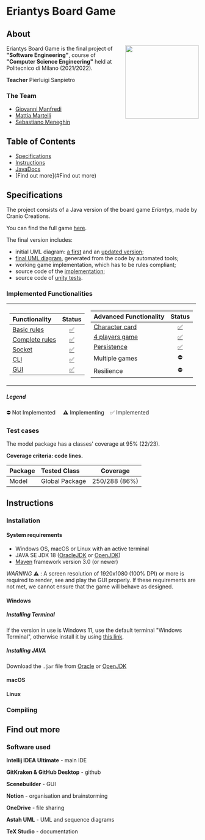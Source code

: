 # Eriantys Board Game

## About

<img src="https://www.craniocreations.it/wp-content/uploads/2021/06/Eriantys_scatola3Dombra-600x600.png" width=192px height=192px align="right"/>

Eriantys Board Game is the final project of **"Software Engineering"**, course of **"Computer Science Engineering"** held at Politecnico di Milano (2021/2022).

**Teacher** Pierluigi Sanpietro

### The Team

* [Giovanni Manfredi](https://github.com/Silemo)
* [Mattia Martelli](https://github.com/laughinginloud)
* [Sebastiano Meneghin](https://github.com/TheLastSoldier)

## Table of Contents

* [Specifications](#Specifications)
* [Instructions](#Instructions)
* [JavaDocs](javadocs-link)
* [Find out more](#Find out more)


## Specifications

The project consists of a Java version of the board game *Eriantys*, made by Cranio Creations.

You can find the full game [here](https://www.craniocreations.it/prodotto/eriantys/).

The final version includes:
* initial UML diagram: [a first](firstUML-link) and an [updated version](firstUML_updated-link);
* [final UML diagram](finalUML-link), generated from the code by automated tools;
* working game implementation, which has to be rules compliant;
* source code of the [implementation](main-link);
* source code of [unity tests](tests-link).

### Implemented Functionalities
<table>
<tr><td>

| Functionality                |              Status               |
|:-----------------------------|:---------------------------------:|
| [Basic rules](rules-link)    | [:white_check_mark:](rules-link)  |
| [Complete rules](rules-link) | [:white_check_mark:](rules-link)  |
| [Socket](socket-link)        | [:white_check_mark:](socket-link) |
| [CLI](cli-link)              |  [:white_check_mark:](cli-link)   |
| [GUI](gui-link)              |  [:white_check_mark:](gui-link)   |

</td><td>

| Advanced Functionality               |                  Status                  |
|:-------------------------------------|:----------------------------------------:|
| [Character card](characterCard-link) | [:white_check_mark:](characterCard-link) |
| [4 players game](server-link)        |    [:white_check_mark:](server-link)     |
| [Persistence](save-link)             |     [:white_check_mark:](save-link)      |
| Multiple games                       |                :no_entry:                |
| Resilience                           |                :no_entry:                |
</td></tr>

</table>

##### Legend
:no_entry: Not Implemented &nbsp;&nbsp;&nbsp;&nbsp;:warning: Implementing&nbsp;&nbsp;&nbsp;&nbsp;:white_check_mark: Implemented

<!--
[![RED](http://placehold.it/15/f03c15/f03c15)](#)
[![YELLOW](http://placehold.it/15/ffdd00/ffdd00)](#)
[![GREEN](http://placehold.it/15/44bb44/44bb44)](#)
-->

### Test cases
The model package has a classes' coverage at 95% (22/23).

**Coverage criteria: code lines.**

| Package    | Tested Class           |   Coverage    |
|:-----------|:-----------------------|:-------------:|
| Model      | Global Package         | 250/288 (86%) |

## Instructions

### Installation

#### System requirements

* Windows OS, macOS or Linux with an active terminal
* JAVA SE JDK 18 ([OracleJDK](oracleJDK18-link) or [OpenJDK](openJDK18-link))
* [Maven](maven-link) framework version 3.0 (or newer)

*WARNING* :warning: : A screen resolution of 1920x1080 (100% DPI) or more is required to render, see and play the GUI
properly. If these requirements are not met, we cannot ensure that the game will behave as designed.

#### Windows

##### Installing Terminal

If the version in use is Windows 11, use the default terminal "Windows Terminal", 
otherwise install it by using [this link](windowsTerminal-link).

##### Installing JAVA

Download the `.jar` file from [Oracle](oracleJDK18-link) or [OpenJDK](openJDK18-link)


#### macOS

#### Linux

### Compiling


## Find out more

### Software used

**Intellij IDEA Ultimate** - main IDE

**GitKraken & GitHub Desktop** - github

**Scenebuilder** - GUI

**Notion** - organisation and brainstorming

**OneDrive** - file sharing

**Astah UML** - UML and sequence diagrams

**TeX Studio** - documentation

<!--Links of the document-->

[javadocs-link]: https:///laughinginloud.github.io/eriantys-javadocs/

[firstUML-link]: https://github.com/laughinginloud/ing-sw-2022-manfredi-martelli-meneghin/tree/main/deliverables/UML/initial_uml.png
[firstUML_updated-link]: https://github.com/laughinginloud/ing-sw-2022-manfredi-martelli-meneghin/tree/main/deliverables/UML/initialUML_updated.pdf
[finalUML-link]: https://github.com/laughinginloud/ing-sw-2022-manfredi-martelli-meneghin/tree/main/deliverables
[main-link]: https://github.com/laughinginloud/ing-sw-2022-manfredi-martelli-meneghin/tree/main/src/main
[tests-link]: https://github.com/laughinginloud/ing-sw-2022-manfredi-martelli-meneghin/tree/main/src/test/java/it/polimi/ingsw/common/model

[rules-link]: https://github.com/laughinginloud/ing-sw-2022-manfredi-martelli-meneghin/tree/main/src/main/java/it/polimi/ingsw/common/model
[socket-link]: https://github.com/laughinginloud/ing-sw-2022-manfredi-martelli-meneghin/tree/main/src/main/java/it/polimi/ingsw/server/virtualView
[cli-link]: https://github.com/laughinginloud/ing-sw-2022-manfredi-martelli-meneghin/tree/main/src/main/java/it/polimi/ingsw/client/view/ViewCLI.java
[gui-link]: https://github.com/laughinginloud/ing-sw-2022-manfredi-martelli-meneghin/tree/main/src/main/java/it/polimi/ingsw/client/view/gui
[characterCard-link]: https://github.com/laughinginloud/ing-sw-2022-manfredi-martelli-meneghin/tree/main/src/main/java/it/polimi/ingsw/server/controller/characterCard
[server-link]: https://github.com/laughinginloud/ing-sw-2022-manfredi-martelli-meneghin/tree/main/src/main/java/it/polimi/ingsw/server
[save-link]: https://github.com/laughinginloud/ing-sw-2022-manfredi-martelli-meneghin/tree/main/src/main/java/it/polimi/ingsw/server/controller/save

[oracleJDK18-link]: https://www.oracle.com/java/technologies/javase/jdk18-archive-downloads.html
[openJDK18-link]: https://jdk.java.net/18/
[maven-link]: https://maven.apache.org/
[windowsTerminal-link]: https://www.microsoft.com/store/productId/9N0DX20HK701

[installation-link]: ##Installation
[compiling-link]: ##Compiling
[running-link]: ##Running
[troubleshooting-link]: ##Troubleshooting
[javadocs]: https://s0nn1.github.io/santorini-javadocs/

[installation-image]: github/Artboard%201.png
[compiling-image]: github/Artboard%203.png
[running-image]: github/Artboard%204.png
[javadocs-image]: github/Artboard%202.png
[troubleshooting-image]: github/Artboard%205.png